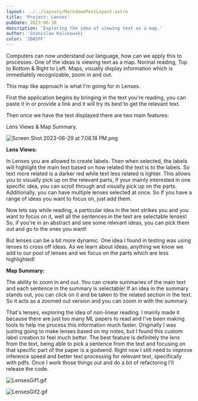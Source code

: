 ```yaml
---
layout: ../../layouts/MarkdownPostLayout.astro
title: 'Project: Lenses'
pubDate: 2023-06-30
description: 'Exploring the idea of viewing text as a map.'
author: 'Stanislaw Kalinowski'
color: '2BA5FF'
---
```

Computers can now understand our language, how can we apply this to processes. One of the ideas is viewing text as a map. Normal reading, Top to Bottom & Right to Left. Maps, visually display information which is immediately recognizable, zoom in and out.

This map like approach is what I'm going for in Lenses.

First the application begins by bringing in the text you're reading, you can paste it in or provide a link and it will try its best to get the relevant text.

Then once we have the text displayed there are two main features:

Lens Views & Map Summary.

![Screen Shot 2023-06-29 at 7.08.18 PM.png](/images/ProjectLenses/LensesScreenCap.png)

**********************Lens Views:**********************

In Lenses you are allowed to create labels. Then when selected, the labels will highlight the main text based on how related the text is to the labels. So text more related is a darker red while text less related is lighter. This allows you to visually pick up on the relevant parts, if your mainly interested in one specific idea, you can scroll through and visually pick up on the parts. Additionally, you can have multiple lenses selected at once. So if you have a range of ideas you want to focus on, just add them.

Now lets say while reading, a particular idea in the text strikes you and you want to focus on it, well all the sentences in the text are selectable lenses! So, if you're in an abstract and see some relevant ideas, you can pick them out and go to the ones you want!

But lenses can be a bit more dynamic. One idea I found in testing was using lenses to cross off ideas. As we learn about ideas, anything we know we add to our pool of lenses and we focus on the parts which are less highlighted!

************************Map Summary:************************

The ability to zoom in and out. You can create summaries of the main text and each sentence in the summary is selectable! If an idea in the summary stands out, you can click on it and be taken to the related section in the text. So it acts as a zoomed out version and you can zoom in with the summary.

That's lenses, exploring the idea of non-linear reading. I mainly made it because there are just too many ML papers to read and I've been making tools to help me process this information much faster. Originally I was justing going to make lenses based on my notes, but I found this custom label creation to feel much better. The best feature is definitely the lens from the text, being able to pick a sentence from the text and focusing on that specific part of the paper is a godsend. Right now I still need to improve inference speed and better text processing for relevant text, specifically with pdfs. Once I work those things out and do a bit of refactoring I'll release the code.

![LensesGif1.gif](/images/ProjectLenses/Lenses1.gif)

![LensesGif2.gif](/images/ProjectLenses/Lenses2.gif)